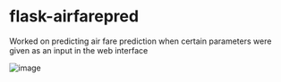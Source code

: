 # flask-airfarepred
Worked on predicting air fare prediction when certain parameters were given as an input in the web interface

![image](https://user-images.githubusercontent.com/49975886/125171831-fd5cd280-e1d3-11eb-8bc7-176893fbb9cd.png)

